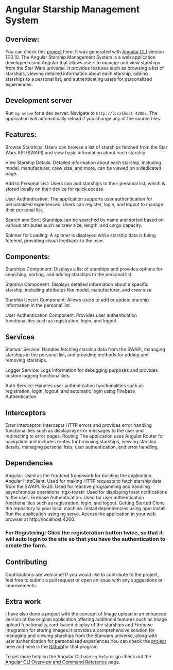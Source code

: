 # Angular Starship Management System
## Overview:
You can check this [project](https://starwar2-nxcgqyorha-oa.a.run.app/) here. It was generated with [Angular CLI](https://github.com/angular/angular-cli) version 17.0.10.
The Angular Starship Management System is a web application developed using Angular that allows users to manage and view starships from the Star Wars universe. It provides features such as browsing a list of starships, viewing detailed information about each starship, adding starships to a personal list, and authenticating users for personalized experiences.

## Development server

Run `ng serve` for a dev server. Navigate to `http://localhost:4200/`. The application will automatically reload if you change any of the source files.

## Features:
Browse Starships: Users can browse a list of starships fetched from the Star Wars API (SWAPI) and view basic information about each starship.

View Starship Details: Detailed information about each starship, including model, manufacturer, crew size, and more, can be viewed on a dedicated page.

Add to Personal List: Users can add starships to their personal list, which is stored locally on their device for quick access.

User Authentication: The application supports user authentication for personalized experiences. Users can register, login, and logout to manage their personal list.

Search and Sort: Starships can be searched by name and sorted based on various attributes such as crew size, length, and cargo capacity.

Spinner for Loading: A spinner is displayed while starship data is being fetched, providing visual feedback to the user.
## Components:

Starships Component: Displays a list of starships and provides options for searching, sorting, and adding starships to the personal list.

Starship Component: Displays detailed information about a specific starship, including attributes like model, manufacturer, and crew size.

Starship Upsert Component: Allows users to add or update starship information in the personal list.

User Authentication Component: Provides user authentication functionalities such as registration, login, and logout.

## Services
Starwar Service: Handles fetching starship data from the SWAPI, managing starships in the personal list, and providing methods for adding and removing starships.

Logger Service: Logs information for debugging purposes and provides custom logging functionalities.

Auth Service: Handles user authentication functionalities such as registration, login, logout, and automatic login using Firebase Authentication.

## Interceptors
Error Interceptor: Intercepts HTTP errors and provides error handling functionalities such as displaying error messages to the user and redirecting to error pages.
Routing
The application uses Angular Router for navigation and includes routes for browsing starships, viewing starship details, managing personal lists, user authentication, and error handling.

## Dependencies
Angular: Used as the frontend framework for building the application.
Angular HttpClient: Used for making HTTP requests to fetch starship data from the SWAPI.
RxJS: Used for reactive programming and handling asynchronous operations.
ngx-toastr: Used for displaying toast notifications to the user.
Firebase Authentication: Used for user authentication functionalities such as registration, login, and logout.
Getting Started
Clone the repository to your local machine.
Install dependencies using npm install.
Run the application using ng serve.
Access the application in your web browser at http://localhost:4200.
### For Registering: Click the registeration button twice, so that it will auto login to the site so that you have the authentication to create the form.
## Contributing
Contributions are welcome! If you would like to contribute to the project, feel free to submit a pull request or open an issue with any suggestions or improvements.
## Extra work
 I have also done a project with the concept of Image upload in an enhanced version of the original application,offering additional features such as Image upload functionality,card-based display of the starships and Firebase integration for storing images.It provides a comprehensive solution for managing and viewing starships from the Starwars universe, along with user authentication for personalized experiences.You can check the [project]( https://starwars1-nxcgqyorha-oa.a.run.app/) here and here is the [Github](https://github.com/Kamali2305/Starwars1.git)for that program

To get more help on the Angular CLI use `ng help` or go check out the [Angular CLI Overview and Command Reference](https://angular.io/cli) page.
